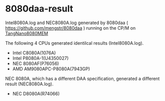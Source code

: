 # 8080daa-result
Intel8080A.log and NEC8080A.log generated by 8080daa ( https://github.com/mengstr/8080daa )
running on the CP/M on [TangNano8080MEM](https://github.com/ryomuk/tangnano-5V/tree/main/applications/TangNano8080MEM)

The following 4 CPUs generated identilcal results (Intel8080A.log).
- Intel C8080A(1076A)
- Intel P8080A-1(U4350027)
- NEC  8080AF(P76056)
- AMD AM9080APC-P8080A(7943GP)

NEC 8080A, which has a different DAA specification, generated a different result (NEC8080A.log).
- NEC D8080A(R74066)
